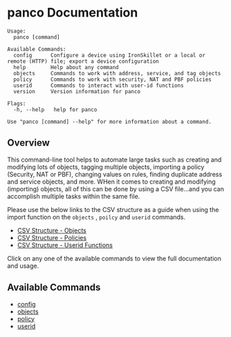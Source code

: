 # panco Documentation

```
Usage:
  panco [command]

Available Commands:
  config      Configure a device using IronSkillet or a local or remote (HTTP) file; export a device configuration
  help        Help about any command
  objects     Commands to work with address, service, and tag objects
  policy      Commands to work with security, NAT and PBF policies
  userid      Commands to interact with user-id functions
  version     Version information for panco

Flags:
  -h, --help   help for panco

Use "panco [command] --help" for more information about a command.
```

## Overview

This command-line tool helps to automate large tasks such as creating and modifying lots of objects,
tagging multiple objects, importing a policy (Security, NAT or PBF), changing values on rules,
finding duplicate address and service objects, and more. WHen it comes to creating and modifying
(importing) objects, all of this can be done by using a CSV file...and you can accomplish multiple tasks within the same file.

Please use the below links to the CSV structure as a guide when using the import function on the `objects`
, `poilcy` and `userid` commands.

* [CSV Structure - Objects](https://panco.dev/csv_objects.html)
* [CSV Structure - Policies](https://panco.dev/csv_policy.html)
* [CSV Structure - Userid Functions](https://panco.dev/csv_userid.html)

Click on any one of the available commands to view the full documentation and usage.

## Available Commands

* [config](config.html)
* [objects](objects.html)
* [policy](policy.html)
* [userid](userid.html)